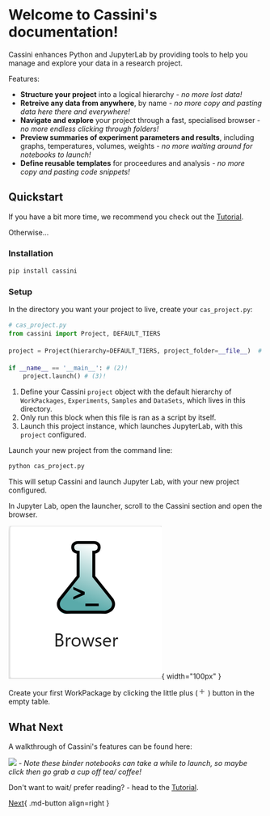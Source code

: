 # Welcome to Cassini's documentation!

Cassini enhances Python and JupyterLab by providing tools to help you manage and explore your data in a research project.

Features:

* **Structure your project** into a logical hierarchy _- no more lost data!_
* **Retreive any data from anywhere**, by name _- no more copy and pasting data here there and everywhere!_
* **Navigate and explore** your project through a fast, specialised browser _- no more endless clicking through folders!_
* **Preview summaries of experiment parameters and results**, including graphs, temperatures, volumes, weights _- no more waiting around for notebooks to launch!_
* **Define reusable templates** for proceedures and analysis _- no more copy and pasting code snippets!_

## Quickstart

If you have a bit more time, we recommend you check out the [Tutorial](./user-guide/installation-setup.md).

Otherwise...

### Installation

```bash
pip install cassini
```

### Setup

In the directory you want your project to live, create your `cas_project.py`:

```python
# cas_project.py
from cassini import Project, DEFAULT_TIERS

project = Project(hierarchy=DEFAULT_TIERS, project_folder=__file__)  # (1)!

if __name__ == '__main__': # (2)!
    project.launch() # (3)!
```

1. Define your Cassini `project` object with the default hierarchy of `WorkPackages`, `Experiments`, `Samples` and `DataSets`, which lives in this directory.
2. Only run this block when this file is ran as a script by itself.
3. Launch this project instance, which launches JupyterLab, with this `project` configured.

Launch your new project from the command line:

```bash
python cas_project.py
```

This will setup Cassini and launch Jupyter Lab, with your new project configured.

In Jupyter Lab, open the launcher, scroll to the Cassini section and open the browser.

![browser button](./static/cassini-launcher.png){ width="100px" }

Create your first WorkPackage by clicking the little plus (<svg xmlns="http://www.w3.org/2000/svg" width="16" viewBox="0 0 24 24" data-icon="ui-components:add" class=""><g xmlns="http://www.w3.org/2000/svg" class="jp-icon3" fill="#616161"><path d="M19 13h-6v6h-2v-6H5v-2h6V5h2v6h6v2z"></path></g></svg>
) button in the empty table.

## What Next

A walkthrough of Cassini's features can be found here:

<div>
<a href="https://mybinder.org/v2/gh/0Hughman0/Cassini/0.3.x?urlpath=lab/tree/Introduction.ipynb"><img src="https://mybinder.org/badge_logo.svg"/></a>
<i> - Note these binder notebooks can take a while to launch, so maybe click then go grab a cup off tea/ coffee!</i>
</div>

Don't want to wait/ prefer reading? - head to the [Tutorial](./user-guide/installation-setup.md).

[Next](./user-guide/installation-setup.md){ .md-button align=right }
